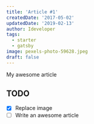 ```yaml
---
title: 'Article #1'
createdDate: '2017-05-02'
updatedDate: '2019-02-13'
author: Ideveloper
tags:
  - starter
  - gatsby
image: pexels-photo-59628.jpeg
draft: false
---
```


My awesome article

## TODO

-   [x] Replace image
-   [ ] Write an awesome article
